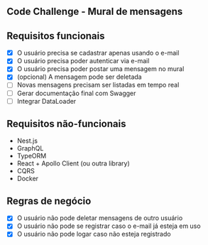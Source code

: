 ## Code Challenge - Mural de mensagens

## Requisitos funcionais

- [x] O usuário precisa se cadastrar apenas usando o e-mail
- [x] O usuário precisa poder autenticar via e-mail
- [x] O usuário precisa poder postar uma mensagem no mural
- [x] (opcional) A mensagem pode ser deletada
- [ ] Novas mensagens precisam ser listadas em tempo real
- [ ] Gerar documentação final com Swagger
- [ ] Integrar DataLoader

## Requisitos não-funcionais
- Nest.js
- GraphQL
- TypeORM
- React + Apollo Client (ou outra library)
- CQRS
- Docker
 
## Regras de negócio
- [x] O usuário não pode deletar mensagens de outro usuário
- [x] O usuário não pode se registrar caso o e-mail já esteja em uso
- [x] O usuário não pode logar caso não esteja registrado